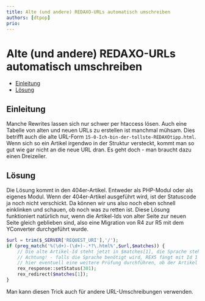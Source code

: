 ```yaml
---
title: Alte (und andere) REDAXO-URLs automatisch umschreiben
authors: [dtpop]
prio:
---
```


# Alte (und andere) REDAXO-URLs automatisch umschreiben

- [Einleitung](#einleitung)
- [Lösung](#loesung)

<a name="einleitung"></a>
## Einleitung

Manche Rewrites lassen sich nur schwer per htaccess lösen. Auch eine Tabelle von alten und neuen URLs zu erstellen ist manchmal mühsam. Dies betrifft auch die alte URL-Form `15-0-Ich-bin-der-tollste-REDAXOtipp.html`.
Wenn sich so ein Artikel irgendwo in der Struktur versteckt, kommt man so gut wie gar nicht an die neue URL dran. Es geht doch - man braucht dazu einen Dreizeiler.

<a name="loesung"></a>
## Lösung

Die Lösung kommt in den 404er-Artikel. Entweder als PHP-Modul oder als eigenes Modul. Wenn der 404er-Artikel ausgeführt wird, ist der Statuscode ja noch nicht verschickt. Da können wir uns also noch eben schnell einklinken und schauen, ob noch was zu retten ist.
Diese Lösung funktioniert natürlich nur, wenn die Artikel-Ids von alter Seite zur neuen Seite gleich geblieben sind, also eine Migration von R4 zur R5 mit dem YConverter durchgeführt wurde.

```php
$url = trim($_SERVER['REQUEST_URI'],'/');
if (preg_match('%(\d+)-(\d+)-.*?\.html%',$url,$matches)) {
    // Die alte Artikel-Id steht jetzt in $matches[1], die Sprache steht in $matches[2]
    // Achtung! - falls die Sprache benötigt wird, REX5 fängt mit Id 1 an, REX4 war es noch die 0
    // hier eventuell eine weitere Prüfung durchführen, ob der Artikel existiert, online ist usw.
    rex_response::setStatus(301);
    rex_redirect($matches[1]);
}
```

Man kann diesen Trick auch für andere URL-Umschreibungen verwenden.
